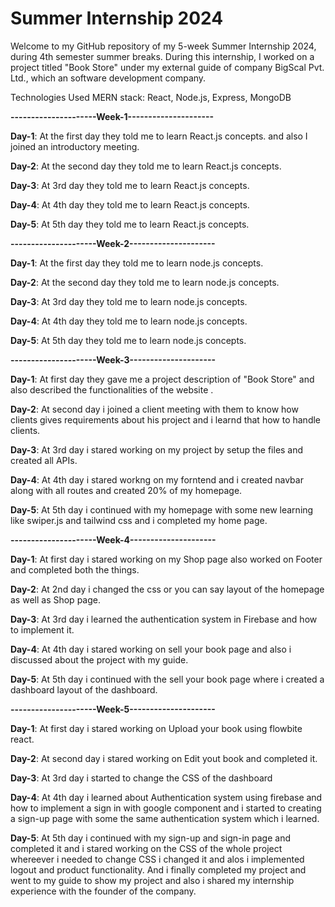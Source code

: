 # Summer Internship 2024
Welcome to my GitHub repository of my 5-week Summer Internship 2024, during 4th semester summer breaks. During this internship, I worked on a project titled "Book Store" under my external guide of company BigScal Pvt. Ltd., which an software development company.

Technologies Used
MERN stack: React, Node.js, Express, MongoDB

**---------------------Week-1---------------------**

**Day-1**:
At the first day they told me to learn React.js concepts. and also I joined an introductory meeting.

**Day-2**:
At the second day they told me to learn React.js concepts.

**Day-3**:
At 3rd day they told me to learn React.js concepts.

**Day-4**:
At 4th day they told me to learn React.js concepts.

**Day-5**:
At 5th day they told me to learn React.js concepts.

**---------------------Week-2---------------------**

**Day-1**:
At the first day they told me to learn node.js concepts.

**Day-2**:
At the second day they told me to learn node.js concepts.

**Day-3**:
At 3rd day they told me to learn node.js concepts.

**Day-4**:
At 4th day they told me to learn node.js concepts.

**Day-5**:
At 5th day they told me to learn node.js concepts.

**---------------------Week-3---------------------**

**Day-1**:
At first day they gave me a project description of "Book Store" and also described the functionalities of the website .

**Day-2**:
At second day i joined a client meeting with them to know how clients gives requirements about his project and i learnd that how to handle clients.

**Day-3**:
At 3rd day i stared working on my project by setup the files and created all APIs.

**Day-4**:
At 4th day i stared workng on my forntend and i created navbar along with all routes and created 20% of my homepage.

**Day-5**:
At 5th day i continued with my homepage with some new learning like swiper.js and tailwind css and i completed my home page.


**---------------------Week-4---------------------**

**Day-1**:
At first day i stared working on my Shop page also worked on Footer and completed both the things.

**Day-2**:
At 2nd day i changed the css or you can say layout of the homepage as well as Shop page.

**Day-3**:
At 3rd day i learned the authentication system in Firebase and how to implement it.

**Day-4**:
At 4th day i stared working on sell your book page and also i discussed about the project with my guide.

**Day-5**:
At 5th day i continued with the sell your book page where i created a dashboard layout of the dashboard.

**---------------------Week-5---------------------**

**Day-1**:
At first day i stared working on Upload your book using flowbite react.

**Day-2**:
At second day i stared working on Edit yout book and completed it.

**Day-3**:
At 3rd day i started to change the CSS of the dashboard

**Day-4**:
At 4th day i learned about Authentication system using firebase and how to implement a sign in with google component and i started to creating a sign-up page with some the same authentication system which i learned.

**Day-5**:
At 5th day i continued with my sign-up and sign-in page and completed it and i stared working on the CSS of the whole project whereever i needed to change CSS i changed it and alos i implemented logout and product functionality. And i finally completed my project and went to my guide to show my project and also i shared my internship experience with the founder of the company.
